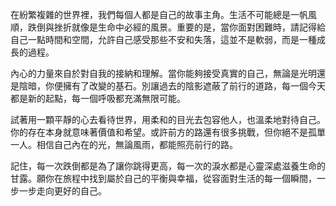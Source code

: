 在紛繁複雜的世界裡，我們每個人都是自己的故事主角。生活不可能總是一帆風順，跌倒與挫折就像是生命中必經的風景。重要的是，當你面對困難時，請記得給自己一點時間和空間，允許自己感受那些不安和失落，這並不是軟弱，而是一種成長的過程。

內心的力量來自於對自我的接納和理解。當你能夠接受真實的自己，無論是光明還是陰暗，你便擁有了改變的基石。別讓過去的陰影遮蔽了前行的道路，每一個今天都是新的起點，每一個呼吸都充滿無限可能。

試著用一顆平靜的心去看待世界，用柔和的目光去包容他人，也溫柔地對待自己。你的存在本身就意味著價值和希望。或許前方的路還有很多挑戰，但你絕不是孤單一人。相信自己內在的光，無論風雨，都能照亮前行的路。

記住，每一次跌倒都是為了讓你跳得更高，每一次的淚水都是心靈深處滋養生命的甘露。願你在旅程中找到屬於自己的平衡與幸福，從容面對生活的每一個瞬間，一步一步走向更好的自己。